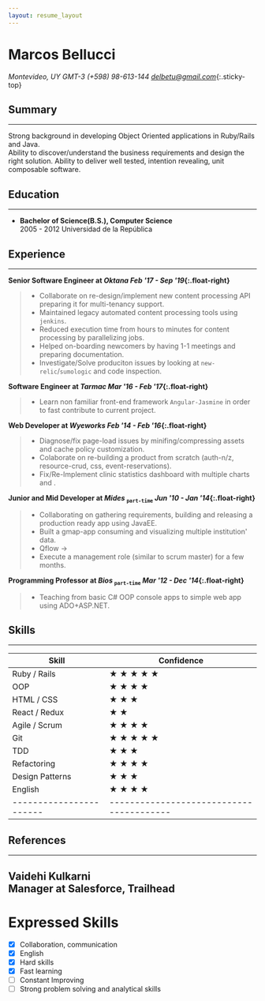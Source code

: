 ```yaml
---
layout: resume_layout
---
```


# Marcos Bellucci
*Montevideo, UY GMT-3 (+598) 98-613-144  delbetu@gmail.com*{:.sticky-top}

## Summary
---
Strong background in developing Object Oriented applications in Ruby/Rails and Java.  
Ability to discover/understand the business requirements and design the right solution.
Ability to deliver well tested, intention revealing, unit composable software.  

## Education
---
* **Bachelor of Science(B.S.), Computer Science**  
 2005 - 2012 Universidad de la República 

## Experience
---

**Senior Software Engineer at *Oktana*                      *Feb '17 - Sep '19*{:.float-right}**
> - Collaborate on re-design/implement new content processing API preparing it for multi-tenancy support.
> - Maintained legacy automated content processing tools using `jenkins`.
> - Reduced execution time from hours to minutes for content processing by parallelizing jobs.
> - Helped on-boarding newcomers by having 1-1 meetings and preparing documentation.
> - Investigate/Solve produciton issues by looking at `new-relic`/`sumologic` and code inspection.
 

**Software Engineer at *Tarmac*                            *Mar '16 - Feb '17*{:.float-right}**
> - Learn non familiar front-end framework `Angular-Jasmine` in order to fast contribute to current project.


**Web Developer at *Wyeworks*                            *Feb '14 - Feb '16*{:.float-right}**
> - Diagnose/fix page-load issues by minifing/compressing assets and cache policy customization.
> - Colaborate on re-building a product from scratch (auth-n/z, resource-crud, css, event-reservations).
> - Fix/Re-Implement clinic statistics dashboard with multiple charts and .


**Junior and Mid Developer at *Mides* <sub>`part-time`</sub> *Jun '10 - Jan '14*{:.float-right}**
> - Collaborating on gathering requirements, building and releasing a production ready app using JavaEE.
> - Built a gmap-app consuming and visualizing multiple institution' data. 
> - Qflow ->
> - Execute a management role (similar to scrum master) for a few months.


**Programming Professor at *Bios*  <sub>`part-time`</sub> *Mar '12 - Dec '14*{:.float-right}**
> - Teaching from basic C# OOP console apps to simple web app using ADO+ASP.NET.


## Skills
---

|    Skill              |         Confidence                     |
------------------------|----------------------------------------|
| Ruby / Rails          |&#9733; &#9733; &#9733; &#9733; &#9733; |
| OOP                   |&#9733; &#9733; &#9733; &#9733;         |
| HTML / CSS            |&#9733; &#9733; &#9733;                 |
| React / Redux         |&#9733; &#9733;                         |
| Agile / Scrum         |&#9733; &#9733; &#9733; &#9733;         |
| Git                   |&#9733; &#9733; &#9733; &#9733; &#9733; |
| TDD                   |&#9733; &#9733; &#9733;                 |
| Refactoring           |&#9733; &#9733; &#9733; &#9733;         |
| Design Patterns       |&#9733; &#9733; &#9733;                 |
| English               |&#9733; &#9733; &#9733; &#9733;         |
|-----------------------|----------------------------------------|  

## References
---

**Vaidehi Kulkarni**  
Manager at Salesforce, Trailhead
---
# Expressed Skills
- [X] Collaboration, communication
- [X] English
- [X] Hard skills
- [X] Fast learning
- [ ] Constant Improving
- [ ] Strong problem solving and analytical skills
